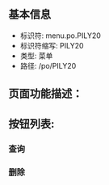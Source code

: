 
## 基本信息

- 标识符: menu.po.PILY20
- 标识符缩写: PILY20
- 类型: 菜单
- 路径: /po/PILY20

## 页面功能描述：





## 按钮列表:


### 查询



### 删除


